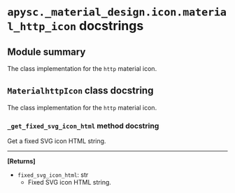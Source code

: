 # `apysc._material_design.icon.material_http_icon` docstrings

## Module summary

The class implementation for the `http` material icon.

## `MaterialhttpIcon` class docstring

The class implementation for the `http` material icon.

### `_get_fixed_svg_icon_html` method docstring

Get a fixed SVG icon HTML string.<hr>

**[Returns]**

- `fixed_svg_icon_html`: str
  - Fixed SVG icon HTML string.